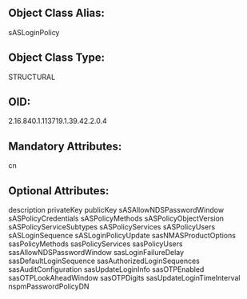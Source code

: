 ## Object Class Alias:
  sASLoginPolicy

## Object Class Type:
  STRUCTURAL

## OID:
  2.16.840.1.113719.1.39.42.2.0.4

## Mandatory Attributes:
  cn

## Optional Attributes:
  description
  privateKey
  publicKey
  sASAllowNDSPasswordWindow
  sASPolicyCredentials
  sASPolicyMethods
  sASPolicyObjectVersion
  sASPolicyServiceSubtypes
  sASPolicyServices
  sASPolicyUsers
  sASLoginSequence
  sASLoginPolicyUpdate
  sasNMASProductOptions
  sasPolicyMethods
  sasPolicyServices
  sasPolicyUsers
  sasAllowNDSPasswordWindow
  sasLoginFailureDelay
  sasDefaultLoginSequence
  sasAuthorizedLoginSequences
  sasAuditConfiguration
  sasUpdateLoginInfo
  sasOTPEnabled
  sasOTPLookAheadWindow
  sasOTPDigits
  sasUpdateLoginTimeInterval
  nspmPasswordPolicyDN
